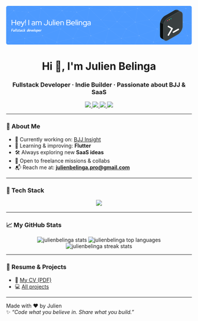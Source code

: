 ![Header](./github-header-image.png)

<h1 align="center">Hi 👋, I'm Julien Belinga</h1>
<h3 align="center">Fullstack Developer · Indie Builder · Passionate about BJJ & SaaS</h3>

<p align="center">
  <a href="https://julien-belinga.fr" target="_blank">
    <img src="https://img.shields.io/badge/Portfolio-Online-blue?style=flat-square&logo=google-chrome" />
  </a>
  <a href="mailto:julienbelinga.pro@gmail.com">
    <img src="https://img.shields.io/badge/Email-Contact-success?style=flat-square&logo=gmail" />
  </a>
  <a href="https://linkedin.com/in/julien-belinga" target="_blank">
    <img src="https://img.shields.io/badge/LinkedIn-Julien%20Belinga-blue?style=flat-square&logo=linkedin" />
  </a>
  <a href="https://instagram.com/julienbelinga.dev" target="_blank">
    <img src="https://img.shields.io/badge/Instagram-@julienbelinga.dev-E4405F?style=flat-square&logo=instagram&logoColor=white" />
  </a>
</p>

---

### 💼 About Me

- 🔭 Currently working on: [BJJ Insight](https://github.com/BJJ-Insight)
- 🧠 Learning & improving: **Flutter**
- 🛠️ Always exploring new **SaaS ideas**
- 🤝 Open to freelance missions & collabs
- 📬 Reach me at: **julienbelinga.pro@gmail.com**

---

### 🧰 Tech Stack

<p align="center">
  <img src="https://skillicons.dev/icons?i=react,nextjs,typescript,javascript,html,css,sass,flutter,dart,androidstudio,nodejs,firebase,java,mysql,github,git,figma,vscode,vercel" />
</p>

---

### 📈 My GitHub Stats

<p align="center">
  <img src="https://github-readme-stats.vercel.app/api?username=julienbelinga&show_icons=true&theme=tokyonight&locale=en" alt="julienbelinga stats" />
  <img src="https://github-readme-stats.vercel.app/api/top-langs/?username=julienbelinga&layout=compact&theme=tokyonight" alt="julienbelinga top languages" />
  <img src="https://github-readme-streak-stats.herokuapp.com/?user=julienbelinga&theme=tokyonight" alt="julienbelinga streak stats" />
</p>

---

### 📄 Resume & Projects

- 🧾 [My CV (PDF)](https://julien-belinga.fr/CV_Julien_Belinga.pdf)
- 💻 [All projects](https://julien-belinga.fr/fr#projects)

---

Made with ❤️ by Julien  
✨ _“Code what you believe in. Share what you build.”_
